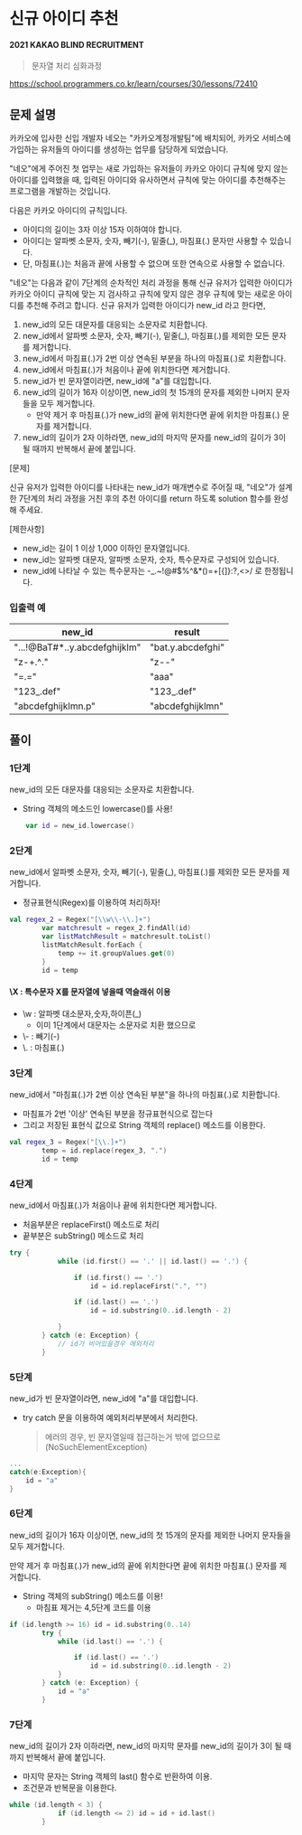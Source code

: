 # 신규 아이디 추천
#### 2021 KAKAO BLIND RECRUITMENT
> 문자열 처리 심화과정

https://school.programmers.co.kr/learn/courses/30/lessons/72410

## 문제 설명

카카오에 입사한 신입 개발자 네오는 "카카오계정개발팀"에 배치되어, 카카오 서비스에 가입하는 유저들의 아이디를 생성하는 업무를 담당하게 되었습니다. 

"네오"에게 주어진 첫 업무는 새로 가입하는 유저들이 카카오 아이디 규칙에 맞지 않는 아이디를 입력했을 때, 입력된 아이디와 유사하면서 규칙에 맞는 아이디를 추천해주는 프로그램을 개발하는 것입니다.

다음은 카카오 아이디의 규칙입니다.

- 아이디의 길이는 3자 이상 15자 이하여야 합니다.
- 아이디는 알파벳 소문자, 숫자, 빼기(-), 밑줄(_), 마침표(.) 문자만 사용할 수 있습니다.
- 단, 마침표(.)는 처음과 끝에 사용할 수 없으며 또한 연속으로 사용할 수 없습니다.

"네오"는 다음과 같이 7단계의 순차적인 처리 과정을 통해 신규 유저가 입력한 아이디가 카카오 아이디 규칙에 맞는 지 검사하고 규칙에 맞지 않은 경우 규칙에 맞는 새로운 아이디를 추천해 주려고 합니다.
신규 유저가 입력한 아이디가 new_id 라고 한다면,

1. new_id의 모든 대문자를 대응되는 소문자로 치환합니다.
2. new_id에서 알파벳 소문자, 숫자, 빼기(-), 밑줄(_), 마침표(.)를 제외한 모든 문자를 제거합니다.
3. new_id에서 마침표(.)가 2번 이상 연속된 부분을 하나의 마침표(.)로 치환합니다.
4. new_id에서 마침표(.)가 처음이나 끝에 위치한다면 제거합니다.
5. new_id가 빈 문자열이라면, new_id에 "a"를 대입합니다.
6. new_id의 길이가 16자 이상이면, new_id의 첫 15개의 문자를 제외한 나머지 문자들을 모두 제거합니다.
    - 만약 제거 후 마침표(.)가 new_id의 끝에 위치한다면 끝에 위치한 마침표(.) 문자를 제거합니다.
7. new_id의 길이가 2자 이하라면, new_id의 마지막 문자를 new_id의 길이가 3이 될 때까지 반복해서 끝에 붙입니다.



[문제]

신규 유저가 입력한 아이디를 나타내는 new_id가 매개변수로 주어질 때, "네오"가 설계한 7단계의 처리 과정을 거친 후의 추천 아이디를 return 하도록 solution 함수를 완성해 주세요.


[제한사항]
- new_id는 길이 1 이상 1,000 이하인 문자열입니다.
- new_id는 알파벳 대문자, 알파벳 소문자, 숫자, 특수문자로 구성되어 있습니다.
- new_id에 나타날 수 있는 특수문자는 -_.~!@#$%^&*()=+[{]}:?,<>/ 로 한정됩니다.

### 입출력 예
|new_id|result|
|------|------|
|"...!@BaT#*..y.abcdefghijklm"|"bat.y.abcdefghi"|
|"z-+.^."|"z--"|
|"=.="|"aaa"|
|"123_.def"|"123_.def"|
|"abcdefghijklmn.p"|"abcdefghijklmn"|

## 풀이

### 1단계
new_id의 모든 대문자를 대응되는 소문자로 치환합니다.
- String 객체의 메소드인 lowercase()를 사용!
```kotlin
    var id = new_id.lowercase()
```

### 2단계
new_id에서 알파벳 소문자, 숫자, 빼기(-), 밑줄(_), 마침표(.)를 제외한 모든 문자를 제거합니다.
- 정규표현식(Regex)를 이용하여 처리하자!
```kotlin
val regex_2 = Regex("[\\w\\-\\.]+")
        var matchresult = regex_2.findAll(id)
        var listMatchResult = matchresult.toList()
        listMatchResult.forEach {
            temp += it.groupValues.get(0)
        }
        id = temp
```

#### \X : 특수문자 X를 문자열에 넣을때 역슬래쉬 이용

- \\w : 알파벳 대소문자,숫자,하이픈(_)
    - 이미 1단계에서 대문자는 소문자로 치환 했으므로
- \\- : 빼기(-) 
- \\. : 마침표(.)

### 3단계
new_id에서 "마침표(.)가 2번 이상 연속된 부분"을 하나의 마침표(.)로 치환합니다.

-  마침표가 2번 '이상' 연속된 부분을 정규표현식으로 잡는다
- 그리고 저장된 표현식 값으로 String 객체의 replace() 메소드를 이용한다.

```kotlin
val regex_3 = Regex("[\\.]+")
        temp = id.replace(regex_3, ".")
        id = temp
```

### 4단계
new_id에서 마침표(.)가 처음이나 끝에 위치한다면 제거합니다.
- 처음부분은 replaceFirst() 메소드로 처리
- 끝부분은 subString() 메소드로 처리

```kotlin
try {
            while (id.first() == '.' || id.last() == '.') {

                if (id.first() == '.')
                    id = id.replaceFirst(".", "")

                if (id.last() == '.')
                    id = id.substring(0..id.length - 2)

            }
        } catch (e: Exception) {
            // id가 비어있을경우 에외처리
        }

```

### 5단계
new_id가 빈 문자열이라면, new_id에 "a"를 대입합니다.
- try catch 문을 이용하여 예외처리부분에서 처리한다.
    >에러의 경우, 빈 문자열일때 접근하는거 밖에 없으므로(NoSuchElementException)

```kotlin
...
catch(e:Exception){
    id = "a"
}

```

### 6단계
new_id의 길이가 16자 이상이면, new_id의 첫 15개의 문자를 제외한 나머지 문자들을 모두 제거합니다.

 만약 제거 후 마침표(.)가 new_id의 끝에 위치한다면 끝에 위치한 마침표(.) 문자를 제거합니다.

- String 객체의 subString() 메소드를 이용!
    - 마침표 제거는 4,5단계 코드를 이용

```kotlin
if (id.length >= 16) id = id.substring(0..14)
        try {
            while (id.last() == '.') {

                if (id.last() == '.')
                    id = id.substring(0..id.length - 2)
            }
        } catch (e: Exception) {
            id = "a"
        }

```

### 7단계
new_id의 길이가 2자 이하라면, new_id의 마지막 문자를 new_id의 길이가 3이 될 때까지 반복해서 끝에 붙입니다.
- 마지막 문자는 String 객체의 last() 함수로 반환하여 이용.
- 조건문과 반복문을 이용한다.
```kotlin
while (id.length < 3) {
            if (id.length <= 2) id = id + id.last()
        }
```


